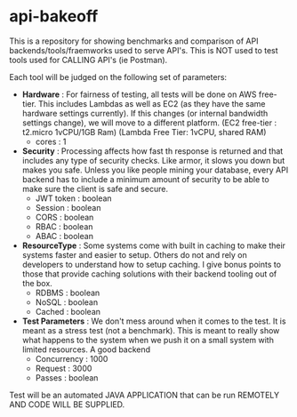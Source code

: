 # api-bakeoff
This is a repository for showing benchmarks and comparison of API backends/tools/fraemworks used to serve API's. This is NOT used to test tools used for CALLING API's (ie Postman). 

Each tool will be judged on the following set of parameters:

- **Hardware** : For fairness of testing, all tests will be done on AWS free-tier. This includes Lambdas as well as EC2 (as they have the same hardware settings currently). If this changes (or internal bandwidth settings change), we will move to a different platform. (EC2 free-tier : t2.micro	1vCPU/1GB Ram) (Lambda Free Tier: 1vCPU, shared RAM)
  - cores : 1
- **Security** : Processing affects how fast th response is returned and that includes any type of security checks. Like armor, it slows you down but makes you safe. Unless you like people mining your database, every API backend has to include a minimum amount of security to be able to make sure the client is safe and secure.
  - JWT token : boolean
  - Session : boolean
  - CORS : boolean
  - RBAC : boolean
  - ABAC  : boolean
- **ResourceType** : Some systems come with built in caching to make their systems faster and easier to setup. Others do not and rely on developers to understand how to setup caching. I give bonus points to those that provide caching solutions with their backend tooling out of the box.
  - RDBMS : boolean
  - NoSQL : boolean
  - Cached : boolean
- **Test Parameters** : We don't mess around when it comes to the test. It is meant as a stress test (not a benchmark). This is meant to really show what happens to the system when we push it on a small system with limited resources. A good backend 
  - Concurrency : 1000
  - Request : 3000
  - Passes : boolean

Test will be an automated JAVA APPLICATION that can be run REMOTELY AND CODE WILL BE SUPPLIED.
